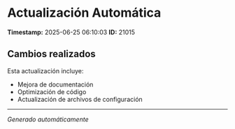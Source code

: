# Actualización Automática

**Timestamp:** 2025-06-25 06:10:03
**ID:** 21015

## Cambios realizados

Esta actualización incluye:
- Mejora de documentación
- Optimización de código
- Actualización de archivos de configuración

---
*Generado automáticamente*
